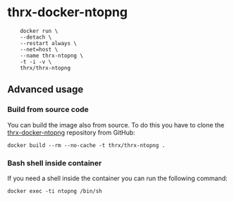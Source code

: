 # thrx-docker-ntopng

```
    docker run \ 
    --detach \
    --restart always \
    --net=host \
    --name thrx-ntopng \
    -t -i -v \
    thrx/thrx-ntopng 
```


## Advanced usage

### Build from source code

You can build the image also from source. To do this you have to clone the
[thrx-docker-ntopng](https://github.com/thrx-devops/thrx-docker-ntopng) repository from GitHub:

```
docker build --rm --no-cache -t thrx/thrx-ntopng .
```

### Bash shell inside container

If you need a shell inside the container you can run the following command:

```
docker exec -ti ntopng /bin/sh
```
